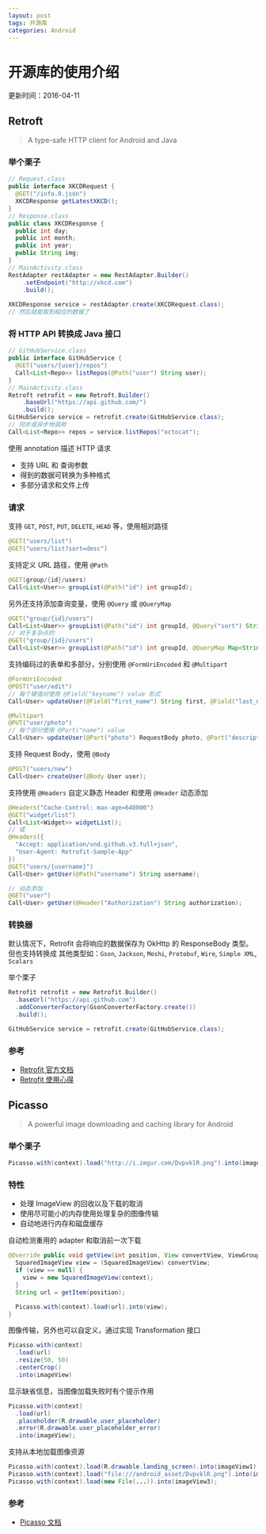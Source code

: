 ```yaml
---
layout: post
tags: 开源库 
categories: Android
---
```

# 开源库的使用介绍
更新时间：2016-04-11

## Retroft
>A type-safe HTTP client for Android and Java

### 举个栗子
```java
// Request.class
public interface XKCDRequest {
  @GET("/info.0.json")
  XKCDResponse getLatestXKCD();
}
// Response.class
public class XKCDResponse {
  public int day;
  public int month;
  public int year;
  public String img;
}
// MainActivity.class
RestAdapter restAdapter = new RestAdapter.Builder()
    .setEndpoint("http://xkcd.com")
    .build();
    
XKCDResponse service = restAdapter.create(XKCDRequest.class);
// 然后就能取到相应的数据了
```

### 将 HTTP API 转换成 Java 接口
```java
// GitHubService.class
public interface GitHubService {
  @GET("users/{user}/repos")
  Call<List<Repo>> listRepos(@Path("user") String user);
}
// MainActivity.class
Retroft retrofit = new Retroft.Builder()
    .baseUrl("https://api.github.com/")
    .build();
GitHubService service = retrofit.create(GitHubService.class);
// 同步或异步地调用
Call<List<Repo>> repos = service.listRepos("octocat");
```

使用 annotation 描述 HTTP 请求

- 支持 URL 和 查询参数 
- 得到的数据可转换为多种格式
- 多部分请求和文件上传

### 请求
支持 `GET`, `POST`, `PUT`, `DELETE`, `HEAD` 等，使用相对路径

```java
@GET("users/list")
@GET("users/list?sort=desc")
```

支持定义 URL 路径，使用 `@Path`

```java
@GET(group/{id}/users)
Call<List<User>> groupList(@Path("id") int groupId);
```

另外还支持添加查询变量，使用 `@Query` 或 `@QueryMap`

```java
@GET("group/{id}/users")
Call<List<User>> groupList(@Path("id") int groupId, @Query("sort") String sort);
// 对于复杂点的
@GET("group/{id}/users")
Call<List<User>> groupList(@Path("id") int groupId, @QueryMap Map<String, String> options);
```

支持编码过的表单和多部分，分别使用 `@FormUriEncoded` 和 `@Multipart`

```java
@FormUriEncoded
@POST("user/edit")
// 每个键值对使用 @Field("keyname") value 形式 
Call<User> updateUser(@Field("first_name") String first, @Field("last_name") String last);

@Multipart
@PUT("user/photo")
// 每个部分使用 @Part("name") value
Call<User> updateUser(@Part("photo") RequestBody photo, @Part("description") RequestBody description);
```

支持 Request Body，使用 `@Body`

```java
@POST("users/new")
Call<User> createUser(@Body User user);
```

支持使用 `@Headers` 自定义静态 Header 和使用 `@Header` 动态添加

```java
@Headers("Cache-Control: max-age=640000")
@GET("widget/list")
Call<List<Widget>> widgetList();
// 或
@Headers({
  "Accept: application/vnd.github.v3.full+json",
  "User-Agent: Retrofit-Sample-App"
})
@GET("users/{username}")
Call<User> getUser(@Path("username") String username);

// 动态添加
@GET("user")
Call<User> getUser(@Header("Authorization") String authorization);
```

### 转换器
默认情况下，Retrofit 会将响应的数据保存为 OkHttp 的 ResponseBody 类型。但也支持转换成
其他类型如：`Gson`, `Jackson`, `Moshi`, `Protobuf`, `Wire`, `Simple XML`, `Scalars`

举个栗子

```java
Retrofit retrofit = new Retrofit.Builder()
  .baseUrl("https://api.github.com")
  .addConverterFactory(GsonConverterFactory.create())
  .build();

GitHubService service = retrofit.create(GitHubService.class);
```

### 参考
- [Retrofit 官方文档](http://square.github.io/retrofit/)
- [Retrofit 使用心得](https://bng86.gitbooks.io/android-third-party-/content/retrofit.html)

## Picasso
>A powerful image downloading and caching library for Android

### 举个栗子
```java
Picasso.with(context).load("http://i.imgur.com/DvpvklR.png").into(imageView);
```

### 特性
- 处理 ImageView 的回收以及下载的取消
- 使用尽可能小的内存使用处理复杂的图像传输
- 自动地进行内存和磁盘缓存

自动检测重用的 adapter 和取消前一次下载

```java
@Override public void getView(int position, View convertView, ViewGroup parent) {
  SquaredImageView view = (SquaredImageView) convertView;
  if (view == null) {
    view = new SquaredImageView(context);
  }
  String url = getItem(position);

  Picasso.with(context).load(url).into(view);
}
```

图像传输，另外也可以自定义，通过实现 Transformation 接口

```java
Picasso.with(context)
  .load(url)
  .resize(50, 50)
  .centerCrop()
  .into(imageView)
```

显示缺省信息，当图像加载失败时有个提示作用

```java
Picasso.with(context)
  .load(url)
  .placeholder(R.drawable.user_placeholder)
  .error(R.drawable.user_placeholder_error)
  .into(imageView);
```

支持从本地加载图像资源

```java
Picasso.with(context).load(R.drawable.landing_screen).into(imageView1);
Picasso.with(context).load("file:///android_asset/DvpvklR.png").into(imageView2);
Picasso.with(context).load(new File(...)).into(imageView3);
```

### 参考
- [Picasso 文档](http://square.github.io/picasso/)